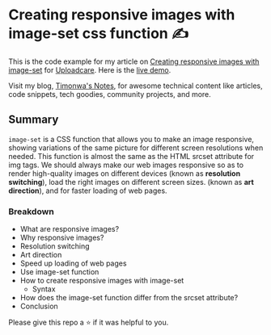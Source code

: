 # Creating responsive images with image-set css function ✍️

This is the code example for my article on [Creating responsive images with image-set](https://uploadcare.com/blog/image-set-for-responsive-images/) for [Uploadcare](https://uploadcare.com/).
Here is the [live demo](https://image-set-by-timonwa.netlify.app).

Visit my blog, [Timonwa's Notes](https://blog.timonwa.com), for awesome technical content like articles, code snippets, tech goodies, community projects, and more.
## Summary

`image-set` is a CSS function that allows you to make an image responsive, showing variations of the same picture for different screen resolutions when needed. 
This function is almost the same as the HTML srcset attribute for img tags.
We should always make our web images responsive so as to render high-quality images on different devices (known as **resolution switching**),
 load the right images on different screen sizes. (known as **art direction**), and for faster loading of web pages.

### Breakdown
- What are responsive images?
- Why responsive images?
- Resolution switching
- Art direction
- Speed up loading of web pages
- Use image-set function
- How to create responsive images with image-set
  - Syntax
- How does the image-set function differ from the srcset attribute?
- Conclusion

Please give this repo a ⭐ if it was helpful to you.

